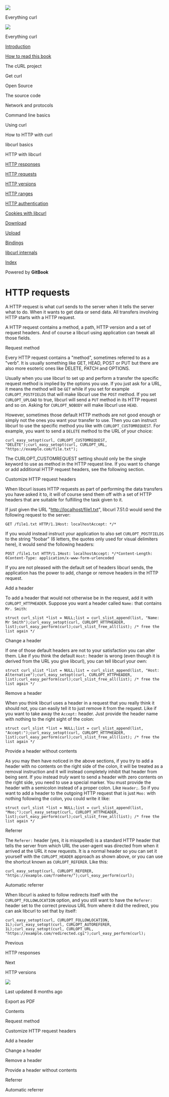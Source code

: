<a href="../index.html" class="link-a079aa82--primary-53a25e66--logoLink-10d08504"></a>

<img src="https://gblobscdn.gitbook.com/orgs%2F-LxuH0qSm4xO9nWfEBlB%2Favatar.png?alt=media" class="image-67b14f24--avatar-1c1d03ec" />

<span class="text-4505230f--UIH400-4e41e82a--textContentFamily-49a318e1--spaceNameText-677c2969">Everything curl</span>

<a href="../index.html" class="link-a079aa82--primary-53a25e66--logoLink-10d08504"></a>

<img src="https://gblobscdn.gitbook.com/orgs%2F-LxuH0qSm4xO9nWfEBlB%2Favatar.png?alt=media" class="image-67b14f24--avatar-1c1d03ec" />

<span class="text-4505230f--UIH400-4e41e82a--textContentFamily-49a318e1--spaceNameText-677c2969">Everything curl</span>

<a href="../index.html" class="navButton-94f2579c--navButtonClickable-161b88ca"><span class="text-4505230f--UIH300-2063425d--textContentFamily-49a318e1--navButtonLabel-14a4968f">Introduction</span></a>

<a href="../how-to-read.html" class="navButton-94f2579c--navButtonClickable-161b88ca"><span class="text-4505230f--UIH300-2063425d--textContentFamily-49a318e1--navButtonLabel-14a4968f">How to read this book</span></a>

<span class="text-4505230f--UIH300-2063425d--textContentFamily-49a318e1--navButtonLabel-14a4968f">The cURL project</span>

<span class="text-4505230f--UIH300-2063425d--textContentFamily-49a318e1--navButtonLabel-14a4968f">Get curl</span>

<span class="text-4505230f--UIH300-2063425d--textContentFamily-49a318e1--navButtonLabel-14a4968f">Open Source</span>

<span class="text-4505230f--UIH300-2063425d--textContentFamily-49a318e1--navButtonLabel-14a4968f">The source code</span>

<span class="text-4505230f--UIH300-2063425d--textContentFamily-49a318e1--navButtonLabel-14a4968f">Network and protocols</span>

<span class="text-4505230f--UIH300-2063425d--textContentFamily-49a318e1--navButtonLabel-14a4968f">Command line basics</span>

<span class="text-4505230f--UIH300-2063425d--textContentFamily-49a318e1--navButtonLabel-14a4968f">Using curl</span>

<span class="text-4505230f--UIH300-2063425d--textContentFamily-49a318e1--navButtonLabel-14a4968f">How to HTTP with curl</span>

<span class="text-4505230f--UIH300-2063425d--textContentFamily-49a318e1--navButtonLabel-14a4968f">libcurl basics</span>

<span class="text-4505230f--UIH300-2063425d--textContentFamily-49a318e1--navButtonLabel-14a4968f">HTTP with libcurl</span>

<a href="responses.html" class="navButton-94f2579c--pageItemWithChildrenNested-2c5d8183--navButtonClickable-161b88ca"><span class="text-4505230f--UIH300-2063425d--textContentFamily-49a318e1--navButtonLabel-14a4968f">HTTP responses</span></a>

<a href="requests.html" class="navButton-94f2579c--pageItemWithChildrenNested-2c5d8183--navButtonClickable-161b88ca--navButtonOpened-6a88552e"><span class="text-4505230f--UIH300-2063425d--textContentFamily-49a318e1--navButtonLabel-14a4968f">HTTP requests</span></a>

<a href="versions.html" class="navButton-94f2579c--pageItemWithChildrenNested-2c5d8183--navButtonClickable-161b88ca"><span class="text-4505230f--UIH300-2063425d--textContentFamily-49a318e1--navButtonLabel-14a4968f">HTTP versions</span></a>

<a href="ranges.html" class="navButton-94f2579c--pageItemWithChildrenNested-2c5d8183--navButtonClickable-161b88ca"><span class="text-4505230f--UIH300-2063425d--textContentFamily-49a318e1--navButtonLabel-14a4968f">HTTP ranges</span></a>

<a href="auth.html" class="navButton-94f2579c--pageItemWithChildrenNested-2c5d8183--navButtonClickable-161b88ca"><span class="text-4505230f--UIH300-2063425d--textContentFamily-49a318e1--navButtonLabel-14a4968f">HTTP authentication</span></a>

<a href="cookies.html" class="navButton-94f2579c--pageItemWithChildrenNested-2c5d8183--navButtonClickable-161b88ca"><span class="text-4505230f--UIH300-2063425d--textContentFamily-49a318e1--navButtonLabel-14a4968f">Cookies with libcurl</span></a>

<a href="download.html" class="navButton-94f2579c--pageItemWithChildrenNested-2c5d8183--navButtonClickable-161b88ca"><span class="text-4505230f--UIH300-2063425d--textContentFamily-49a318e1--navButtonLabel-14a4968f">Download</span></a>

<a href="upload.html" class="navButton-94f2579c--pageItemWithChildrenNested-2c5d8183--navButtonClickable-161b88ca"><span class="text-4505230f--UIH300-2063425d--textContentFamily-49a318e1--navButtonLabel-14a4968f">Upload</span></a>

<a href="../bindings.html" class="navButton-94f2579c--navButtonClickable-161b88ca"><span class="text-4505230f--UIH300-2063425d--textContentFamily-49a318e1--navButtonLabel-14a4968f">Bindings</span></a>

<a href="../internals.html" class="navButton-94f2579c--navButtonClickable-161b88ca"><span class="text-4505230f--UIH300-2063425d--textContentFamily-49a318e1--navButtonLabel-14a4968f">libcurl internals</span></a>

<a href="../bookindex.html" class="navButton-94f2579c--navButtonClickable-161b88ca"><span class="text-4505230f--UIH300-2063425d--textContentFamily-49a318e1--navButtonLabel-14a4968f">Index</span></a>

<a href="https://www.gitbook.com/?utm_source=content&amp;utm_medium=trademark&amp;utm_campaign=curl-1" class="reset-3c756112--trademark-a8da4b94"></a>

<span class="text-4505230f--TextH200-a3425406--textUIFamily-5ebd8e40">Powered by **GitBook**</span>

<span class="text-4505230f--DisplayH900-bfb998fa--textContentFamily-49a318e1">HTTP requests</span>
==================================================================================================

<span class="text-4505230f--UIH300-2063425d--textUIFamily-5ebd8e40--text-8ee2c8b2"></span>

<span class="text-4505230f--UIH300-2063425d--textUIFamily-5ebd8e40--text-8ee2c8b2"></span>

<span class="text-4505230f--TextH400-3033861f--textContentFamily-49a318e1"><span data-key="39b1d3d3aa5b49999ec0c95cd484c802"><span data-offset-key="39b1d3d3aa5b49999ec0c95cd484c802:0">A HTTP request is what curl sends to the server when it tells the server what to do. When it wants to get data or send data. All transfers involving HTTP starts with a HTTP request.</span></span></span>

<span class="text-4505230f--TextH400-3033861f--textContentFamily-49a318e1"><span data-key="b6f167dc088e4ed79b503106e032a844"><span data-offset-key="b6f167dc088e4ed79b503106e032a844:0">A HTTP request contains a method, a path, HTTP version and a set of request headers. And of course a libcurl using application can tweak all those fields.</span></span></span>

<span class="text-4505230f--HeadingH700-04e1a2a3--textContentFamily-49a318e1"><span data-key="1b17bf130d8e44ddb7a3477c639320d6"><span data-offset-key="1b17bf130d8e44ddb7a3477c639320d6:0">Request method</span></span></span>

<span class="text-4505230f--TextH400-3033861f--textContentFamily-49a318e1"><span data-key="68d3baf5f8ae437abfe411face094884"><span data-offset-key="68d3baf5f8ae437abfe411face094884:0">Every HTTP request contains a "method", sometimes referred to as a "verb". It is usually something like GET, HEAD, POST or PUT but there are also more esoteric ones like DELETE, PATCH and OPTIONS.</span></span></span>

<span class="text-4505230f--TextH400-3033861f--textContentFamily-49a318e1"><span data-key="74da36f38cd740dbb2343d6839c4441c"><span data-offset-key="74da36f38cd740dbb2343d6839c4441c:0">Usually when you use libcurl to set up and perform a transfer the specific request method is implied by the options you use. If you just ask for a URL, it means the method will be </span><span data-offset-key="74da36f38cd740dbb2343d6839c4441c:1">`GET`</span><span data-offset-key="74da36f38cd740dbb2343d6839c4441c:2"> while if you set for example </span><span data-offset-key="74da36f38cd740dbb2343d6839c4441c:3">`CURLOPT_POSTFIELDS`</span><span data-offset-key="74da36f38cd740dbb2343d6839c4441c:4"> that will make libcurl use the </span><span data-offset-key="74da36f38cd740dbb2343d6839c4441c:5">`POST`</span><span data-offset-key="74da36f38cd740dbb2343d6839c4441c:6"> method. If you set </span><span data-offset-key="74da36f38cd740dbb2343d6839c4441c:7">`CURLOPT_UPLOAD`</span><span data-offset-key="74da36f38cd740dbb2343d6839c4441c:8"> to true, libcurl will send a </span><span data-offset-key="74da36f38cd740dbb2343d6839c4441c:9">`PUT`</span><span data-offset-key="74da36f38cd740dbb2343d6839c4441c:10"> method in its HTTP request and so on. Asking for </span><span data-offset-key="74da36f38cd740dbb2343d6839c4441c:11">`CURLOPT_NOBODY`</span><span data-offset-key="74da36f38cd740dbb2343d6839c4441c:12"> will make libcurl use </span><span data-offset-key="74da36f38cd740dbb2343d6839c4441c:13">`HEAD`</span><span data-offset-key="74da36f38cd740dbb2343d6839c4441c:14">.</span></span></span>

<span class="text-4505230f--TextH400-3033861f--textContentFamily-49a318e1"><span data-key="f83eceefca31416eae33f9b303a4135a"><span data-offset-key="f83eceefca31416eae33f9b303a4135a:0">However, sometimes those default HTTP methods are not good enough or simply not the ones you want your transfer to use. Then you can instruct libcurl to use the specific method you like with </span><span data-offset-key="f83eceefca31416eae33f9b303a4135a:1">`CURLOPT_CUSTOMREQUEST`</span><span data-offset-key="f83eceefca31416eae33f9b303a4135a:2">. For example, you want to send a </span><span data-offset-key="f83eceefca31416eae33f9b303a4135a:3">`DELETE`</span><span data-offset-key="f83eceefca31416eae33f9b303a4135a:4"> method to the URL of your choice:</span></span></span>

    curl_easy_setopt(curl, CURLOPT_CUSTOMREQUEST, "DELETE");curl_easy_setopt(curl, CURLOPT_URL, "https://example.com/file.txt");

<span class="text-4505230f--TextH400-3033861f--textContentFamily-49a318e1"><span data-key="ee6fc5c5983e4f86ae351549efe44279"><span data-offset-key="ee6fc5c5983e4f86ae351549efe44279:0">The CURLOPT\_CUSTOMREQUEST setting should only be the single keyword to use as method in the HTTP request line. If you want to change or add additional HTTP request headers, see the following section.</span></span></span>

<span class="text-4505230f--HeadingH700-04e1a2a3--textContentFamily-49a318e1"><span data-key="6f29c8069c89427d8ecf826c72246cde"><span data-offset-key="6f29c8069c89427d8ecf826c72246cde:0">Customize HTTP request headers</span></span></span>

<span class="text-4505230f--TextH400-3033861f--textContentFamily-49a318e1"><span data-key="e502c67c9184434bba7d54663ed7e0b8"><span data-offset-key="e502c67c9184434bba7d54663ed7e0b8:0">When libcurl issues HTTP requests as part of performing the data transfers you have asked it to, it will of course send them off with a set of HTTP headers that are suitable for fulfilling the task given to it.</span></span></span>

<span class="text-4505230f--TextH400-3033861f--textContentFamily-49a318e1"><span data-key="5595a2612e5c46429741be94ae031ea6"><span data-offset-key="5595a2612e5c46429741be94ae031ea6:0">If just given the URL "</span></span><a href="http://localhost/file1.txt" class="link-a079aa82--primary-53a25e66--link-faf6c434"><span data-key="c56dbb6d53dc481382cf03fdced343c7"><span data-offset-key="c56dbb6d53dc481382cf03fdced343c7:0">http://localhost/file1.txt</span></span></a><span data-key="433fd2f400a144acbd1d01bdb2bc1a38"><span data-offset-key="433fd2f400a144acbd1d01bdb2bc1a38:0">", libcurl 7.51.0 would send the following request to the server:</span></span></span>

    GET /file1.txt HTTP/1.1Host: localhostAccept: */*

<span class="text-4505230f--TextH400-3033861f--textContentFamily-49a318e1"><span data-key="dc77f30835b24f33ac79e22e1503fc22"><span data-offset-key="dc77f30835b24f33ac79e22e1503fc22:0">If you would instead instruct your application to also set </span><span data-offset-key="dc77f30835b24f33ac79e22e1503fc22:1">`CURLOPT_POSTFIELDS`</span><span data-offset-key="dc77f30835b24f33ac79e22e1503fc22:2"> to the string "foobar" (6 letters, the quotes only used for visual delimiters here), it would send the following headers:</span></span></span>

    POST /file1.txt HTTP/1.1Host: localhostAccept: */*Content-Length: 6Content-Type: application/x-www-form-urlencoded

<span class="text-4505230f--TextH400-3033861f--textContentFamily-49a318e1"><span data-key="faf398c0dbd242e9b19fa32edf623d84"><span data-offset-key="faf398c0dbd242e9b19fa32edf623d84:0">If you are not pleased with the default set of headers libcurl sends, the application has the power to add, change or remove headers in the HTTP request.</span></span></span>

<span class="text-4505230f--HeadingH600-23f228db--textContentFamily-49a318e1"><span data-key="5d363712a8f145978006be8cc8ba1609"><span data-offset-key="5d363712a8f145978006be8cc8ba1609:0">Add a header</span></span></span>

<span class="text-4505230f--TextH400-3033861f--textContentFamily-49a318e1"><span data-key="064b8a39d12444aeae902fb06519a41e"><span data-offset-key="064b8a39d12444aeae902fb06519a41e:0">To add a header that would not otherwise be in the request, add it with </span><span data-offset-key="064b8a39d12444aeae902fb06519a41e:1">`CURLOPT_HTTPHEADER`</span><span data-offset-key="064b8a39d12444aeae902fb06519a41e:2">. Suppose you want a header called </span><span data-offset-key="064b8a39d12444aeae902fb06519a41e:3">`Name:`</span><span data-offset-key="064b8a39d12444aeae902fb06519a41e:4"> that contains </span><span data-offset-key="064b8a39d12444aeae902fb06519a41e:5">`Mr. Smith`</span><span data-offset-key="064b8a39d12444aeae902fb06519a41e:6">:</span></span></span>

    struct curl_slist *list = NULL;list = curl_slist_append(list, "Name: Mr Smith");curl_easy_setopt(curl, CURLOPT_HTTPHEADER, list);curl_easy_perform(curl);curl_slist_free_all(list); /* free the list again */

<span class="text-4505230f--HeadingH600-23f228db--textContentFamily-49a318e1"><span data-key="c9188cc561d44157aedca87616fe11e9"><span data-offset-key="c9188cc561d44157aedca87616fe11e9:0">Change a header</span></span></span>

<span class="text-4505230f--TextH400-3033861f--textContentFamily-49a318e1"><span data-key="a9e29dc3c55e4646b7ef74304c3d32fc"><span data-offset-key="a9e29dc3c55e4646b7ef74304c3d32fc:0">If one of those default headers are not to your satisfaction you can alter them. Like if you think the default </span><span data-offset-key="a9e29dc3c55e4646b7ef74304c3d32fc:1">`Host:`</span><span data-offset-key="a9e29dc3c55e4646b7ef74304c3d32fc:2"> header is wrong (even though it is derived from the URL you give libcurl), you can tell libcurl your own:</span></span></span>

    struct curl_slist *list = NULL;list = curl_slist_append(list, "Host: Alternative");curl_easy_setopt(curl, CURLOPT_HTTPHEADER, list);curl_easy_perform(curl);curl_slist_free_all(list); /* free the list again */

<span class="text-4505230f--HeadingH600-23f228db--textContentFamily-49a318e1"><span data-key="f663712e27074a7689af0d0e0bdb5bb6"><span data-offset-key="f663712e27074a7689af0d0e0bdb5bb6:0">Remove a header</span></span></span>

<span class="text-4505230f--TextH400-3033861f--textContentFamily-49a318e1"><span data-key="8211c7ba199043d8a9f1562575f2c7ab"><span data-offset-key="8211c7ba199043d8a9f1562575f2c7ab:0">When you think libcurl uses a header in a request that you really think it should not, you can easily tell it to just remove it from the request. Like if you want to take away the </span><span data-offset-key="8211c7ba199043d8a9f1562575f2c7ab:1">`Accept:`</span><span data-offset-key="8211c7ba199043d8a9f1562575f2c7ab:2"> header. Just provide the header name with nothing to the right sight of the colon:</span></span></span>

    struct curl_slist *list = NULL;list = curl_slist_append(list, "Accept:");curl_easy_setopt(curl, CURLOPT_HTTPHEADER, list);curl_easy_perform(curl);curl_slist_free_all(list); /* free the list again */

<span class="text-4505230f--HeadingH600-23f228db--textContentFamily-49a318e1"><span data-key="21153cecee6e43b7ae8c2e0b843f9cac"><span data-offset-key="21153cecee6e43b7ae8c2e0b843f9cac:0">Provide a header without contents</span></span></span>

<span class="text-4505230f--TextH400-3033861f--textContentFamily-49a318e1"><span data-key="5ebb0343dc2c4655a743b3067793f55a"><span data-offset-key="5ebb0343dc2c4655a743b3067793f55a:0">As you may then have noticed in the above sections, if you try to add a header with no contents on the right side of the colon, it will be treated as a removal instruction and it will instead completely inhibit that header from being sent. If you instead </span><span data-offset-key="5ebb0343dc2c4655a743b3067793f55a:1">*truly*</span><span data-offset-key="5ebb0343dc2c4655a743b3067793f55a:2"> want to send a header with zero contents on the right side, you need to use a special marker. You must provide the header with a semicolon instead of a proper colon. Like </span><span data-offset-key="5ebb0343dc2c4655a743b3067793f55a:3">`Header;`</span><span data-offset-key="5ebb0343dc2c4655a743b3067793f55a:4">. So if you want to add a header to the outgoing HTTP request that is just </span><span data-offset-key="5ebb0343dc2c4655a743b3067793f55a:5">`Moo:`</span><span data-offset-key="5ebb0343dc2c4655a743b3067793f55a:6"> with nothing following the colon, you could write it like:</span></span></span>

    struct curl_slist *list = NULL;list = curl_slist_append(list, "Moo;");curl_easy_setopt(curl, CURLOPT_HTTPHEADER, list);curl_easy_perform(curl);curl_slist_free_all(list); /* free the list again */

<span class="text-4505230f--HeadingH700-04e1a2a3--textContentFamily-49a318e1"><span data-key="ac8e5eaffd544e2dbe970aaa56ffeb3a"><span data-offset-key="ac8e5eaffd544e2dbe970aaa56ffeb3a:0">Referrer</span></span></span>

<span class="text-4505230f--TextH400-3033861f--textContentFamily-49a318e1"><span data-key="9577d73740cd4a2888296a6db0b0114d"><span data-offset-key="9577d73740cd4a2888296a6db0b0114d:0">The </span><span data-offset-key="9577d73740cd4a2888296a6db0b0114d:1">`Referer:`</span><span data-offset-key="9577d73740cd4a2888296a6db0b0114d:2"> header (yes, it is misspelled) is a standard HTTP header that tells the server from which URL the user-agent was directed from when it arrived at the URL it now requests. It is a normal header so you can set it yourself with the </span><span data-offset-key="9577d73740cd4a2888296a6db0b0114d:3">`CURLOPT_HEADER`</span><span data-offset-key="9577d73740cd4a2888296a6db0b0114d:4"> approach as shown above, or you can use the shortcut known as </span><span data-offset-key="9577d73740cd4a2888296a6db0b0114d:5">`CURLOPT_REFERER`</span><span data-offset-key="9577d73740cd4a2888296a6db0b0114d:6">. Like this:</span></span></span>

    curl_easy_setopt(curl, CURLOPT_REFERER, "https://example.com/fromhere/");curl_easy_perform(curl);

<span class="text-4505230f--HeadingH600-23f228db--textContentFamily-49a318e1"><span data-key="0a04c96b65c545f1900d0271fd6f1e30"><span data-offset-key="0a04c96b65c545f1900d0271fd6f1e30:0">Automatic referrer</span></span></span>

<span class="text-4505230f--TextH400-3033861f--textContentFamily-49a318e1"><span data-key="af805996f49b4d51940707859d2bd01c"><span data-offset-key="af805996f49b4d51940707859d2bd01c:0">When libcurl is asked to follow redirects itself with the </span><span data-offset-key="af805996f49b4d51940707859d2bd01c:1">`CURLOPT_FOLLOWLOCATION`</span><span data-offset-key="af805996f49b4d51940707859d2bd01c:2"> option, and you still want to have the </span><span data-offset-key="af805996f49b4d51940707859d2bd01c:3">`Referer:`</span><span data-offset-key="af805996f49b4d51940707859d2bd01c:4"> header set to the correct previous URL from where it did the redirect, you can ask libcurl to set that by itself:</span></span></span>

    curl_easy_setopt(curl, CURLOPT_FOLLOWLOCATION, 1L);curl_easy_setopt(curl, CURLOPT_AUTOREFERER, 1L);curl_easy_setopt(curl, CURLOPT_URL, "https://example.com/redirected.cgi");curl_easy_perform(curl);

<a href="responses.html" class="reset-3c756112--card-6570f064--whiteCard-fff091a4--cardPrevious-56a5e674"></a>

<span class="text-4505230f--TextH200-a3425406--textContentFamily-49a318e1">Previous</span>

<span class="text-4505230f--UIH400-4e41e82a--textContentFamily-49a318e1">HTTP responses</span>

<a href="versions.html" class="reset-3c756112--card-6570f064--whiteCard-fff091a4--cardNext-19241c42"></a>

<span class="text-4505230f--TextH200-a3425406--textContentFamily-49a318e1">Next</span>

<span class="text-4505230f--UIH400-4e41e82a--textContentFamily-49a318e1">HTTP versions</span>

<img src="https://avatars.githubusercontent.com/u/66654881?v=4" class="image-67b14f24--avatar-1c1d03ec" />

<span class="text-4505230f--TextH200-a3425406--textContentFamily-49a318e1">Last updated 8 months ago</span>

<span class="text-4505230f--UIH300-2063425d--textUIFamily-5ebd8e40">Export as PDF</span>

<span class="text-4505230f--InfoH100-1e92e1d1--textContentFamily-49a318e1">Contents</span>

<a href="requests.html#request-method" class="reset-3c756112--menuItem-aa02f6ec--menuItemLight-757d5235--menuItemInline-173bdf97--pageTocItem-f4427024"></a>

<span class="text-4505230f--UIH300-2063425d--textContentFamily-49a318e1"><span class="text-4505230f--UIH200-50ead35f--textContentFamily-49a318e1">Request method</span></span>

<a href="requests.html#customize-http-request-headers" class="reset-3c756112--menuItem-aa02f6ec--menuItemLight-757d5235--menuItemInline-173bdf97--pageTocItem-f4427024"></a>

<span class="text-4505230f--UIH300-2063425d--textContentFamily-49a318e1"><span class="text-4505230f--UIH200-50ead35f--textContentFamily-49a318e1">Customize HTTP request headers</span></span>

<a href="requests.html#add-a-header" class="reset-3c756112--menuItem-aa02f6ec--menuItemLight-757d5235--menuItemInline-173bdf97--pageTocItem-f4427024"></a>

<span class="text-4505230f--UIH300-2063425d--textContentFamily-49a318e1"><span class="text-4505230f--UIH200-50ead35f--textContentFamily-49a318e1--pageTocLinkH2-2294976c">Add a header</span></span>

<a href="requests.html#change-a-header" class="reset-3c756112--menuItem-aa02f6ec--menuItemLight-757d5235--menuItemInline-173bdf97--pageTocItem-f4427024"></a>

<span class="text-4505230f--UIH300-2063425d--textContentFamily-49a318e1"><span class="text-4505230f--UIH200-50ead35f--textContentFamily-49a318e1--pageTocLinkH2-2294976c">Change a header</span></span>

<a href="requests.html#remove-a-header" class="reset-3c756112--menuItem-aa02f6ec--menuItemLight-757d5235--menuItemInline-173bdf97--pageTocItem-f4427024"></a>

<span class="text-4505230f--UIH300-2063425d--textContentFamily-49a318e1"><span class="text-4505230f--UIH200-50ead35f--textContentFamily-49a318e1--pageTocLinkH2-2294976c">Remove a header</span></span>

<a href="requests.html#provide-a-header-without-contents" class="reset-3c756112--menuItem-aa02f6ec--menuItemLight-757d5235--menuItemInline-173bdf97--pageTocItem-f4427024"></a>

<span class="text-4505230f--UIH300-2063425d--textContentFamily-49a318e1"><span class="text-4505230f--UIH200-50ead35f--textContentFamily-49a318e1--pageTocLinkH2-2294976c">Provide a header without contents</span></span>

<a href="requests.html#referrer" class="reset-3c756112--menuItem-aa02f6ec--menuItemLight-757d5235--menuItemInline-173bdf97--pageTocItem-f4427024"></a>

<span class="text-4505230f--UIH300-2063425d--textContentFamily-49a318e1"><span class="text-4505230f--UIH200-50ead35f--textContentFamily-49a318e1">Referrer</span></span>

<a href="requests.html#automatic-referrer" class="reset-3c756112--menuItem-aa02f6ec--menuItemLight-757d5235--menuItemInline-173bdf97--pageTocItem-f4427024"></a>

<span class="text-4505230f--UIH300-2063425d--textContentFamily-49a318e1"><span class="text-4505230f--UIH200-50ead35f--textContentFamily-49a318e1--pageTocLinkH2-2294976c">Automatic referrer</span></span>
